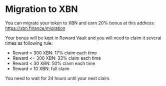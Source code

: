 # Migration to XBN

You can migrate your token to XBN and earn 20% bonus at this address: https://xbn.finance/migration

Your bonus will be kept in Reward Vault and you will need to claim it several times as following rule:

- Reward > 300 XBN: 17% claim each time
- Reward <= 300 XBN: 33% claim each time
- Reward < 30 XBN: 50% claim each time
- Reward < 10 XBN: full claim

You need to wait for 24 hours until your next claim.
